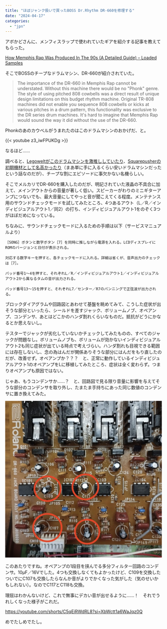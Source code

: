 ```yaml
---
title: "ほぼジャンク扱いで買ったBOSS Dr.Rhythm DR-660を修理する"
date: "2024-04-17"
categories: 
  - "jpn"
---
```


アボかどさんに、メンフィスラップで使われていたギアを紹介する記事を教えてもらった。

[How Memphis Rap Was Produced In The 90s (A Detailed Guide) – Loaded Samples](https://www.loadedsamples.com/blogs/blog/90s-memphis-production)

そこでBOSSのチープなドラムマシン、DR-660が紹介されていた。

> The importance of the DR-660 in Memphis Rap cannot be understated. Without this machine there would be no "Phonk" genre. The style of using pitched 808 cowbells was a direct result of unique design limitations on this budget rhythm machine. Original TR-808 machines did not enable you sequence 808 cowbells or kicks at various pitches in a drum pattern, this functionality was exclusive to the DR series drum machines. It's hard to imagine that Memphis Rap would sound the way it did without the use of the DR-660.

Phonkのあのカウベルがうまれたのはこのドラムマシンのおかげだ、と。

{{< youtube z3_iwFPUKDg >}}

なるほど……

調べると、[Legoweltがこのドラムマシンを激推ししていたり](https://web.archive.org/web/20141201055447/https://awolfe.home.xs4all.nl/studio660.htm)、[Squarepusherの初期機材として名高かったり](https://www.snrec.jp/entry/feature/2009/10/131)（まあ単に手に入るくらい安いドラムマシンだったという話なのだが）、チープな割にエピソードに事欠かない名機らしい。

そこでメルカリでDR-660を購入したのだが、明記されていた液晶の不具合に加えて、メインアウトからの音量が著しく低い。スピーカーがわりのミニギターアンプにつないでも、最大音量にしてやっと音が聞こえてくる程度。メンテナンス用のサウンドチェックモードを試してみたところ、4つあるアウト（L／R／インディビジュアルアウト1／同2）の打ち、インディビジュアルアウト1をのぞく3つがほぼだめになっている。

ちなみに、サウンドチェックモードに入るための手順は以下（サービスマニュアルより）

```
［SONG］ボタンと数字ボタン［7］を同時に推しながら電源を入れる。LCDディスプレイにROMのバージョンと日付が表示される。

対応する数字キーを押すと、各チェックモードに入れる。詳細は省くが、音声出力のチェックは［7］。

パッド番号1～4を押すと、それぞれL／R／インディビジュアルアウト1／インディビジュアルアウト2から異なるタムの音が出力される。

パッド番号13～15を押すと、それぞれL7／センター／R7のパンニングで正弦波が出力される。
```

ブロックダイアグラムや回路図とあわせて基盤を眺めてみて、こうした症状が出そうな部分といったら、シールドを差すジャック、ボリュームノブ、オペアンプ、コンデンサ、あとはどこかのハンダ割れくらいなものだ。抵抗がどうにかなるとか思えないし。

テスターでジャックが劣化していないかチェックしてみたものの、すべてのジャックが問題なし。ボリュームノブも、ボリュームが効かないインディビジュアルアウト2も同じ症状が出ている時点で考えづらい。ハンダ割れも目視できる範囲には存在しないし、念の為はんだが関係ありそうな部分にはんだをもり直したのだが、改善せず。オペアンプか？？？　と、正常に動作しているインディビジュアルアウト1のオペアンプをLに移植してみたところ、症状は全く変わらず。つまりオペアンプも原因ではない。

じゃあ、もうコンデンサか……？　と、回路図で見る限り音量に影響を与えてそうな部分のコンデンサを取り外し、たまたま手持ちにあった同じ数値のコンデンサに置き換えてみた。

![DR-660のジャック基盤。交換したコンデンサを赤いまる印で囲んでいる。](images/img_20240415_2159531687084778073153435-1024x1024.jpg)

このあたりですね。オペアンプの1段目を挟んでる多分フィルター回路のコンデンサ。10μF／16Vでした。4つも交換しなくてもよかったけど、C109を交換したついでにC107も交換したらなんか音がよりでかくなった気がした（気のせいかもしれない）。なのでC117とC118も交換。

理屈はわかんないけど、これで無事にデカい音が出せるように……！　それでうれしくなった様子がこれだ。

https://youtube.com/shorts/C5qEiRWdRL8?si=XbWctt1a6WaJqz0Q

めでたしめでたし。
